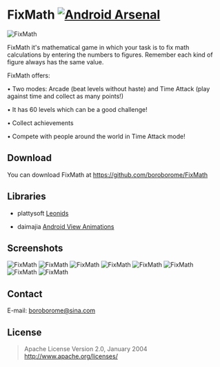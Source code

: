 # FixMath [![Android Arsenal](https://img.shields.io/badge/Android%20Arsenal-FixMath-brightgreen.svg?style=flat)](https://android-arsenal.com/details/3/5141)
![FixMath](https://s31.postimg.org/d1p9wey9n/fix_Math_Banner.png)


FixMath it's mathematical game in which your task is to fix math calculations by entering the numbers to figures. Remember each kind of figure always has the same value.

FixMath offers:

• Two modes: Arcade (beat levels without haste) and Time Attack (play against time and collect as many points!)

• It has 60 levels which can be a good challenge!

• Collect achievements

• Compete with people around the world in Time Attack mode!

## Download

You can download FixMath at https://github.com/boroborome/FixMath

## Libraries

- plattysoft [Leonids](https://github.com/plattysoft/Leonids)

- daimajia [Android View Animations](https://github.com/daimajia/AndroidViewAnimations)

## Screenshots

![FixMath](https://lh3.googleusercontent.com/nCj-P5OOb4D_fNSNO0ZGTelueSkngwqYCoKrUhBdqN6PqLxAZauvdv4KZEn9K_W3YuE=h310)
![FixMath](https://lh3.googleusercontent.com/TEOUnZZ3zWOyzdtj7Whd-ZDFFx2YyWKfb1FY91SoNyoMQspZcHZL07qj9sAmKQS0qVw=h310)
![FixMath](https://lh3.googleusercontent.com/zFQcwljT6b1tU7K9KZft1bZ05TShIDfps9g6iXJ8n9VkLl1N167SKdxBUNdHVrpCN6c=h310)
![FixMath](https://lh3.googleusercontent.com/hMZSqDpUpGc2-ZF0OQ9wREg3Gk4ULe6uAoG6y70QTGxuUMfBeJZArfmq7ImI4bJjJi0=h310)
![FixMath](https://lh3.googleusercontent.com/yHVv5NhtHfGl-5guzW0cNcokpADkxCKHuM2NzUE0Kd3Iwb3kndsOT_TgvhwqwuKNVQ=h310)
![FixMath](https://lh3.googleusercontent.com/zC1fm-_DRNeZ0ymGVyoMYmD2aweOotpd1MZZe_eSQbDOWIuRaLYL7O4Ql4Kx9VYXURA=h310)
![FixMath](https://lh3.googleusercontent.com/ttzbGo8VTYRlVlQ_1ASM3PHLOyZ7NdgS9W0MwFlsHEPJN63_1L0CdsiUxaXMX0o79ZA=h310)
![FixMath](https://lh3.googleusercontent.com/g-D7w1EKBdZbNZE6Bun92_QmykwCHcC25PWQTswhh36-ziTxjbutG3jOVydlKWJW1Gxi=h310)

## Contact 

E-mail: boroborome@sina.com

## License 

>Apache License
>Version 2.0, January 2004
>http://www.apache.org/licenses/
